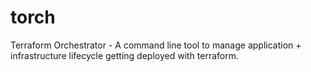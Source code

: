 # torch
Terraform Orchestrator - A command line tool to manage application + infrastructure lifecycle getting deployed with terraform.
